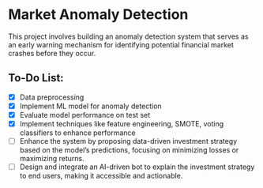 # Market Anomaly Detection

This project involves building an anomaly detection system that serves as an early warning mechanism for identifying potential financial market crashes before they occur.

## To-Do List:

- [x] Data preprocessing
- [x] Implement ML model for anomaly detection
- [x] Evaluate model performance on test set
- [x] Implement techniques like feature engineering, SMOTE, voting classifiers to enhance performance
- [ ] Enhance the system by proposing data-driven investment strategy based on the model’s predictions, focusing on minimizing losses or maximizing returns.
- [ ] Design and integrate an AI-driven bot to explain the investment strategy to end users, making it accessible and actionable.
